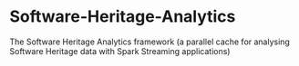 # Software-Heritage-Analytics
The Software Heritage Analytics framework (a parallel cache for analysing Software Heritage data with Spark Streaming applications)
